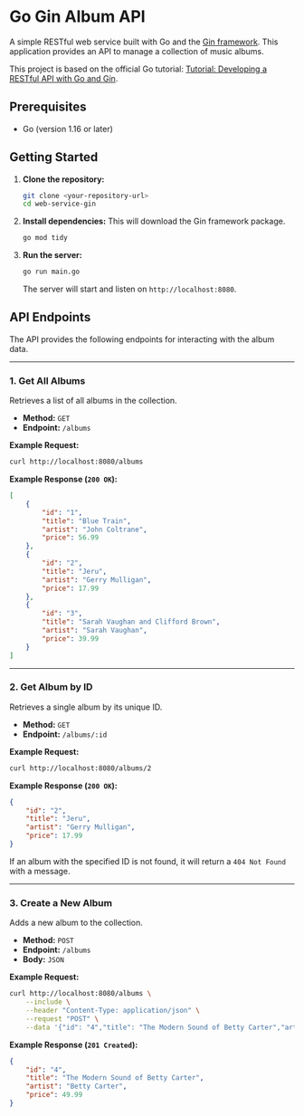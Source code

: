 # Go Gin Album API

A simple RESTful web service built with Go and the [Gin framework](https://github.com/gin-gonic/gin). This application provides an API to manage a collection of music albums.

This project is based on the official Go tutorial: [Tutorial: Developing a RESTful API with Go and Gin](https://go.dev/doc/tutorial/web-service-gin).

## Prerequisites

*   Go (version 1.16 or later)

## Getting Started

1.  **Clone the repository:**
    ```sh
    git clone <your-repository-url>
    cd web-service-gin
    ```

2.  **Install dependencies:**
    This will download the Gin framework package.
    ```sh
    go mod tidy
    ```

3.  **Run the server:**
    ```sh
    go run main.go
    ```
    The server will start and listen on `http://localhost:8080`.

## API Endpoints

The API provides the following endpoints for interacting with the album data.

---

### 1. Get All Albums

Retrieves a list of all albums in the collection.

*   **Method:** `GET`
*   **Endpoint:** `/albums`

**Example Request:**
```sh
curl http://localhost:8080/albums
```

**Example Response (`200 OK`):**
```json
[
    {
        "id": "1",
        "title": "Blue Train",
        "artist": "John Coltrane",
        "price": 56.99
    },
    {
        "id": "2",
        "title": "Jeru",
        "artist": "Gerry Mulligan",
        "price": 17.99
    },
    {
        "id": "3",
        "title": "Sarah Vaughan and Clifford Brown",
        "artist": "Sarah Vaughan",
        "price": 39.99
    }
]
```

---

### 2. Get Album by ID

Retrieves a single album by its unique ID.

*   **Method:** `GET`
*   **Endpoint:** `/albums/:id`

**Example Request:**
```sh
curl http://localhost:8080/albums/2
```

**Example Response (`200 OK`):**
```json
{
    "id": "2",
    "title": "Jeru",
    "artist": "Gerry Mulligan",
    "price": 17.99
}
```

If an album with the specified ID is not found, it will return a `404 Not Found` with a message.

---

### 3. Create a New Album

Adds a new album to the collection.

*   **Method:** `POST`
*   **Endpoint:** `/albums`
*   **Body:** `JSON`

**Example Request:**
```sh
curl http://localhost:8080/albums \
    --include \
    --header "Content-Type: application/json" \
    --request "POST" \
    --data '{"id": "4","title": "The Modern Sound of Betty Carter","artist": "Betty Carter","price": 49.99}'
```

**Example Response (`201 Created`):**
```json
{
    "id": "4",
    "title": "The Modern Sound of Betty Carter",
    "artist": "Betty Carter",
    "price": 49.99
}
```

